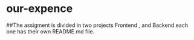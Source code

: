# our-expence

##The assigment is divided in two projects Frontend , and Backend each one has their own README.md file.
